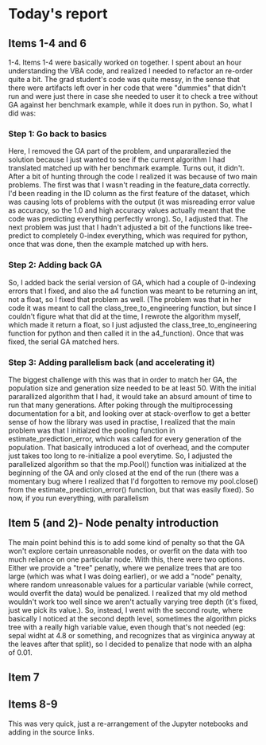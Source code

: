 # Today's report
## Items 1-4 and 6
1-4. Items 1-4 were basically worked on together. I spent about an hour understanding the VBA code, and realized I needed to refactor an re-order quite a bit. The grad student's code was quite messy, in the sense that there were artifacts left over in her code that were "dummies" that didn't run and were just there in case she needed to user it to check a tree without GA against her benchmark example, while it does run in python. So, what I did was:

### Step 1: Go back to basics
Here, I removed the GA part of the problem, and unpararallezied the solution because I just wanted to see if the current algorithm I had translated matched up with her benchmark example. Turns out, it didn't. After a bit of hunting through the code I realized it was because of two main problems. The first was that I wasn't reading in the feature_data correctly. I'd been reading in the ID column as the first feature of the dataset, which was causing lots of problems with the output (it was misreading error value as accuracy, so the 1.0 and high accuracy values actually meant that the code was predicting everything perfectly wrong). So, I adjusted that. The next problem was just that I hadn't adjusted a bit of the functions like tree-predict to completely 0-index everything, which was required for python, once that was done, then the example matched up with hers.

### Step 2: Adding back GA
So, I added back the serial version of GA, which had a couple of 0-indexing errors that I fixed, and also the a4 function was meant to be returning an int, not a float, so I fixed that problem as well. (The problem was that in her code it was meant to call the class_tree_to_engineering function, but since I couldn't figure what that did at the time, I rewrote the algorithm myself, which made it return a float, so I just adjusted the class_tree_to_engineering function for python and then called it in the a4_function). Once that was fixed, the serial GA matched hers.

### Step 3: Adding parallelism back (and accelerating it)
The biggest challenge with this was that in order to match her GA, the population size and generation size needed to be at least 50. With the initial pararallized algorithm that I had, it would take an absurd amount of time to run that many generations. After poking through the multiprocessing documentation for a bit, and looking over at stack-overflow to get a better sense of how the library was used in practise, I realized that the main problem was that I initialzed the pooling function in estimate_prediction_error, which was called for every generation of the population. That basically introduced a lot of overhead, and the computer just takes too long to re-initialize a pool everytime. So, I adjusted the parallelized algorithm so that the mp.Pool() function was initialized at the beginning of the GA and only closed at the end of the run (there was a momentary bug where I realized that I'd forgotten to remove my pool.close() from the estimate_prediction_error() function, but that was easily fixed). So now, if you run everything, with parallelism 

## Item 5 (and 2)- Node penalty introduction
The main point behind this is to add some kind of penalty so that the GA won't explore certain unreasonable nodes, or overfit on the data with too much reliance on one particular node. With this, there were two options. Either we provide a "tree" penatly, where we penalize trees that are too large (which was what I was doing earlier), or we add a "node" penalty, where random unreasonable values for a particular variable (while correct, would overfit the data) would be penalized. I realized that my old method wouldn't work too well since we aren't actually varying tree depth (it's fixed, just we pick its value.). So, instead, I went with the second route, where basically I noticed at the second depth level, sometimes the algorithm picks tree with a really high variable value, even though that's not needed (eg: sepal widht at 4.8 or something, and recognizes that as virginica anyway at the leaves after that split), so I decided to penalize that node with an alpha of 0.01.

## Item 7

## Items 8-9
This was very quick, just a re-arrangement of the Jupyter notebooks and adding in the source links.